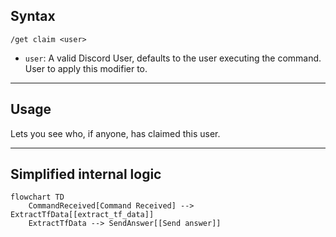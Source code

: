 ## Syntax
`/get claim <user>`

- `user`: A valid Discord User, defaults to the user executing the command. User to
          apply this modifier to.

---

## Usage
Lets you see who, if anyone, has claimed this user.

---

## Simplified internal logic
```mermaid
flowchart TD
    CommandReceived[Command Received] --> ExtractTfData[[extract_tf_data]]
    ExtractTfData --> SendAnswer[[Send answer]]
```
